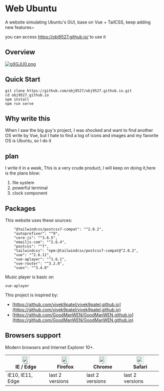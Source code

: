 # Web Ubuntu

A website simulating Ubuntu's GUI, base on Vue + TailCSS, keep adding new features~

you can access https://obj9527.github.io/ to use it

## Overview

[![gXGJU0.png](https://z3.ax1x.com/2021/05/23/gXGJU0.png)](https://imgtu.com/i/gXGJU0)

## Quick Start
```
git clone https://github.com/obj9527/obj9527.github.io.git
cd obj9527.github.io
npm install
npm run serve
```

## Why write this
When I saw the big guy's project, I was shocked and want to find another OS write by Vue, but I hate to find a log of icons and images and my favorite OS is Ubuntu, so I do it

## plan
I write it in a week, This is a very crude product, I will keep on doing it,here is the plans blow:
1. file system 
2. powerful terminal
3. clock component

## Packages

This website uses these sources:
```
    "@tailwindcss/postcss7-compat": "^2.0.2",
    "autoprefixer": "^9",
    "core-js": "^3.6.5",
    "emailjs-com": "^2.6.4",
    "postcss": "^7",
    "tailwindcss": "npm:@tailwindcss/postcss7-compat@^2.0.2",
    "vue": "^2.6.11",
    "vue-aplayer": "^1.6.1",
    "vue-router": "^3.2.0",
    "vuex": "^3.4.0"
```

Music player is basic on
```
vue-aplayer
```
This project is inspired by:
- [https://github.com/vivek9patel/vivek9patel.github.io](https://github.com/vivek9patel/vivek9patel.github.io)
- [https://github.com/GoodManWEN/GoodManWEN.github.io](https://github.com/GoodManWEN/GoodManWEN.github.io)

## Browsers support

Modern browsers and Internet Explorer 10+.

| [<img src="https://raw.githubusercontent.com/alrra/browser-logos/master/src/edge/edge_48x48.png" alt="IE / Edge" width="24px" height="24px" />](http://godban.github.io/browsers-support-badges/)</br>IE / Edge | [<img src="https://raw.githubusercontent.com/alrra/browser-logos/master/src/firefox/firefox_48x48.png" alt="Firefox" width="24px" height="24px" />](http://godban.github.io/browsers-support-badges/)</br>Firefox | [<img src="https://raw.githubusercontent.com/alrra/browser-logos/master/src/chrome/chrome_48x48.png" alt="Chrome" width="24px" height="24px" />](http://godban.github.io/browsers-support-badges/)</br>Chrome | [<img src="https://raw.githubusercontent.com/alrra/browser-logos/master/src/safari/safari_48x48.png" alt="Safari" width="24px" height="24px" />](http://godban.github.io/browsers-support-badges/)</br>Safari |
| --------- | --------- | --------- | --------- |
| IE10, IE11, Edge| last 2 versions| last 2 versions| last 2 versions